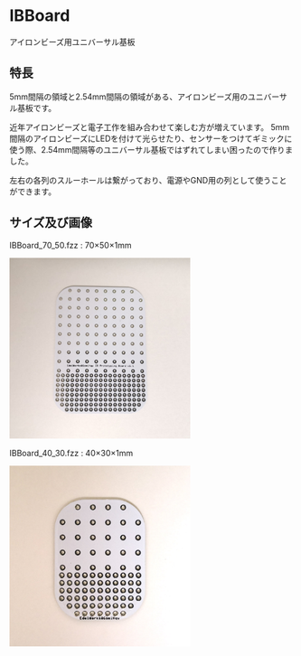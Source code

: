# IBBoard
アイロンビーズ用ユニバーサル基板

## 特長
5mm間隔の領域と2.54mm間隔の領域がある、アイロンビーズ用のユニバーサル基板です。

近年アイロンビーズと電子工作を組み合わせて楽しむ方が増えています。
5mm間隔のアイロンビーズにLEDを付けて光らせたり、センサーをつけてギミックに使う際、2.54mm間隔等のユニバーサル基板ではずれてしまい困ったので作りました。

左右の各列のスルーホールは繋がっており、電源やGND用の列として使うことができます。

## サイズ及び画像

IBBoard_70_50.fzz : 70×50×1mm

<img src="IBBoard_70_50mm.jpg" width="320">

IBBoard_40_30.fzz : 40×30×1mm

<img src="IBBoard_40_30mm.jpg" width="320">
